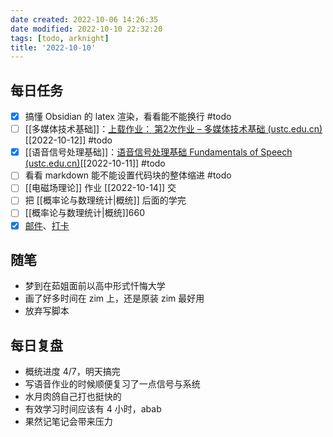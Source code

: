 ```yaml
---
date created: 2022-10-06 14:26:35
date modified: 2022-10-10 22:32:20
tags: [todo, arknight]
title: '2022-10-10'
---
```


## 每日任务

- [x] 搞懂 Obsidian 的 latex 渲染，看看能不能换行 #todo
- [ ] [[多媒体技术基础]]：[上载作业： 第2次作业 – 多媒体技术基础 (ustc.edu.cn)](https://www.bb.ustc.edu.cn/webapps/assignment/uploadAssignment?content_id=_105234_1&course_id=_12471_1&group_id=&mode=view)[[2022-10-12]] #todo
- [x] [[语音信号处理基础]]：[语音信号处理基础 Fundamentals of Speech (ustc.edu.cn)](http://staff.ustc.edu.cn/~zhling/Course_SSP/)[[2022-10-11]] #todo
- [ ] 看看 markdown 能不能设置代码块的整体缩进 #todo
- [ ] [[电磁场理论]] 作业 [[2022-10-14]] 交
- [ ] 把 [[概率论与数理统计|概统]] 后面的学完
- [ ] [[概率论与数理统计|概统]]660
- [x] [邮件](https://email.ustc.edu.cn/coremail/)、[打卡](https://weixine.ustc.edu.cn/2020/login)

## 随笔

- 梦到在茹姐面前以高中形式忏悔大学
- 画了好多时间在 zim 上，还是原装 zim 最好用
- 放弃写脚本

## 每日复盘

- 概统进度 4/7，明天搞完
- 写语音作业的时候顺便复习了一点信号与系统
- 水月肉鸽自己打也挺快的
- 有效学习时间应该有 4 小时，abab
- 果然记笔记会带来压力

